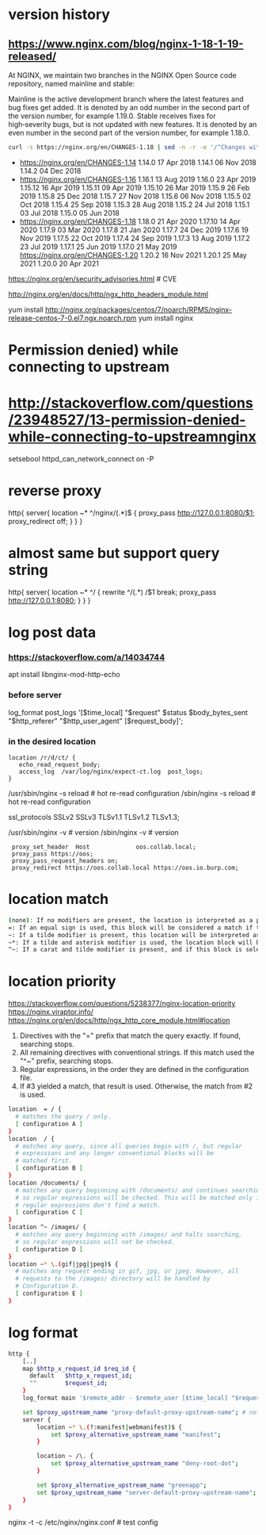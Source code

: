 # version history
## https://www.nginx.com/blog/nginx-1-18-1-19-released/
At NGINX, we maintain two branches in the NGINX Open Source code repository,
   named mainline and stable:

Mainline is the active development branch where the latest features and bug
fixes get added. It is denoted by an odd number in the second part of the
version number, for example 1.19.0.  Stable receives fixes for high‑severity
bugs, but is not updated with new features. It is denoted by an even number in
the second part of the version number, for example 1.18.0.
```sh
curl -s https://nginx.org/en/CHANGES-1.18 | sed -n -r -e '/^Changes with nginx/s/(.*nginx )(.*)/\2/ p'
```
* https://nginx.org/en/CHANGES-1.14
  1.14.0                                        17 Apr 2018
  1.14.1                                        06 Nov 2018
  1.14.2                                        04 Dec 2018
* https://nginx.org/en/CHANGES-1.16
  1.16.1                                        13 Aug 2019
  1.16.0                                        23 Apr 2019
  1.15.12                                       16 Apr 2019
  1.15.11                                       09 Apr 2019
  1.15.10                                       26 Mar 2019
  1.15.9                                        26 Feb 2019
  1.15.8                                        25 Dec 2018
  1.15.7                                        27 Nov 2018
  1.15.6                                        06 Nov 2018
  1.15.5                                        02 Oct 2018
  1.15.4                                        25 Sep 2018
  1.15.3                                        28 Aug 2018
  1.15.2                                        24 Jul 2018
  1.15.1                                        03 Jul 2018
  1.15.0                                        05 Jun 2018
* https://nginx.org/en/CHANGES-1.18
  1.18.0                                        21 Apr 2020
  1.17.10                                       14 Apr 2020
  1.17.9                                        03 Mar 2020
  1.17.8                                        21 Jan 2020
  1.17.7                                        24 Dec 2019
  1.17.6                                        19 Nov 2019
  1.17.5                                        22 Oct 2019
  1.17.4                                        24 Sep 2019
  1.17.3                                        13 Aug 2019
  1.17.2                                        23 Jul 2019
  1.17.1                                        25 Jun 2019
  1.17.0                                        21 May 2019
https://nginx.org/en/CHANGES-1.20
  1.20.2                                        16 Nov 2021
  1.20.1                                        25 May 2021
  1.20.0                                        20 Apr 2021

https://nginx.org/en/security_advisories.html # CVE

http://nginx.org/en/docs/http/ngx_http_headers_module.html


yum install http://nginx.org/packages/centos/7/noarch/RPMS/nginx-release-centos-7-0.el7.ngx.noarch.rpm
yum install nginx


# Permission denied) while connecting to upstream
# http://stackoverflow.com/questions/23948527/13-permission-denied-while-connecting-to-upstreamnginx
setsebool httpd_can_network_connect on -P


# reverse proxy
http{
    server{
           location ~* ^/nginx/(.*)$ {
           proxy_pass http://127.0.0.1:8080/$1;
           proxy_redirect off;
           }
		}
}
# almost same but support query string
http{
    server{
           location ~* ^/ {
                     rewrite ^\/(.*) /$1 break;
                           proxy_pass http://127.0.0.1:8080;
                              }
            }
}


# log post data
### https://stackoverflow.com/a/14034744
apt install libnginx-mod-http-echo
### before server
log_format post_logs '[$time_local] "$request" $status $body_bytes_sent "$http_referer" "$http_user_agent" [$request_body]';
### in the desired location
    location /r/d/ct/ {
       echo_read_request_body;
       access_log  /var/log/nginx/expect-ct.log  post_logs;
    }


/usr/sbin/nginx -s reload # hot re-read configuration
/sbin/nginx     -s reload # hot re-read configuration

ssl_protocols SSLv2 SSLv3 TLSv1.1 TLSv1.2 TLSv1.3;

/usr/sbin/nginx -v # version
/sbin/nginx     -v # version


     proxy_set_header  Host             oos.collab.local;
     proxy_pass https://oos;
     proxy_pass_request_headers on;
     proxy_redirect https://oos.collab.local https://oos.io.burp.com;

# location match
```sh
(none): If no modifiers are present, the location is interpreted as a prefix match. This means that the location given will be matched against the beginning of the request URI to determine a match.
=: If an equal sign is used, this block will be considered a match if the request URI exactly matches the location given.
~: If a tilde modifier is present, this location will be interpreted as a case-sensitive regular expression match.
~*: If a tilde and asterisk modifier is used, the location block will be interpreted as a case-insensitive regular expression match.
^~: If a carat and tilde modifier is present, and if this block is selected as the best non-regular expression match, regular expression matching will not take place.
```

# location priority
https://stackoverflow.com/questions/5238377/nginx-location-priority
https://nginx.viraptor.info/
https://nginx.org/en/docs/http/ngx_http_core_module.html#location
1. Directives with the "=" prefix that match the query exactly. If found, searching stops.
2. All remaining directives with conventional strings. If this match used the "^~" prefix, searching stops.
3. Regular expressions, in the order they are defined in the configuration file.
4. If #3 yielded a match, that result is used. Otherwise, the match from #2 is used.
```sh
location  = / {
  # matches the query / only.
  [ configuration A ]
}
location  / {
  # matches any query, since all queries begin with /, but regular
  # expressions and any longer conventional blocks will be
  # matched first.
  [ configuration B ]
}
location /documents/ {
  # matches any query beginning with /documents/ and continues searching,
  # so regular expressions will be checked. This will be matched only if
  # regular expressions don't find a match.
  [ configuration C ]
}
location ^~ /images/ {
  # matches any query beginning with /images/ and halts searching,
  # so regular expressions will not be checked.
  [ configuration D ]
}
location ~* \.(gif|jpg|jpeg)$ {
  # matches any request ending in gif, jpg, or jpeg. However, all
  # requests to the /images/ directory will be handled by
  # Configuration D.
  [ configuration E ]
}
```

# log format
```sh
http {
	[..]
    map $http_x_request_id $req_id {
      default   $http_x_request_id;
      ""        $request_id;
    }
    log_format main '$remote_addr - $remote_user [$time_local] "$request" $status $body_bytes_sent "$http_referer" "$http_user_agent" $request_length $request_time [$proxy_upstream_name] [$proxy_alternative_upstream_name] $upstream_addr $upstream_response_length $upstream_response_time $upstream_status $req_id';

	set $proxy_upstream_name "proxy-default-proxy-upstream-name"; # not sure if can be set in there
	server {
		location ~* \.(?:manifest|webmanifest)$ {
			set $proxy_alternative_upstream_name "manifest";
		}

		location ~ /\. {
			set $proxy_alternative_upstream_name "deny-root-dot";
		}

		set $proxy_alternative_upstream_name "greenapp";
		set $proxy_upstream_name "server-default-proxy-upstream-name";
	}
}
```

nginx -t -c /etc/nginx/nginx.conf # test config
